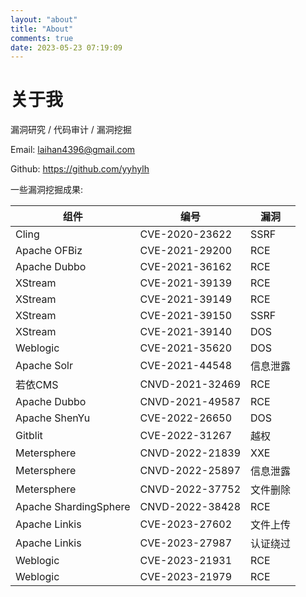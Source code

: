 ```yaml
---
layout: "about"
title: "About"
comments: true
date: 2023-05-23 07:19:09
---
```


# 关于我

漏洞研究 / 代码审计 / 漏洞挖掘

Email: laihan4396@gmail.com

Github: https://github.com/yyhylh

一些漏洞挖掘成果:

| 组件           | 编号             | 漏洞   |
|--------------|----------------|------|
| Cling        | CVE-2020-23622 | SSRF |
| Apache OFBiz | CVE-2021-29200 | RCE  |
| Apache Dubbo | CVE-2021-36162 | RCE  |
| XStream      | CVE-2021-39139 | RCE  |
| XStream      | CVE-2021-39149 | RCE  |
| XStream      | CVE-2021-39150 | SSRF |
| XStream      | CVE-2021-39140| DOS  |
| Weblogic     |CVE-2021-35620 | DOS  |
| Apache Solr  | CVE-2021-44548 | 信息泄露 |
| 若依CMS        | CNVD-2021-32469 | RCE  |
|Apache Dubbo | CNVD-2021-49587 | RCE  |
|Apache ShenYu | CVE-2022-26650 | DOS  |
| Gitblit | CVE-2022-31267 | 越权   |
|Metersphere | CNVD-2022-21839| XXE  |
|Metersphere |CNVD-2022-25897| 信息泄露 |
|Metersphere|CNVD-2022-37752| 文件删除 |
|Apache ShardingSphere | CNVD-2022-38428| RCE  |
|Apache Linkis |CVE-2023-27602 | 文件上传 |
|Apache Linkis | CVE-2023-27987| 认证绕过 |
|Weblogic | CVE-2023-21931 | RCE  |
|Weblogic | CVE-2023-21979 | RCE  |



